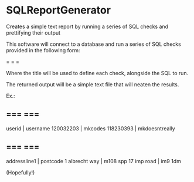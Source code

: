 # SQLReportGenerator
Creates a simple text report by running a series of SQL checks and prettifying their output

This software will connect to a database and run a series of SQL checks provided in the following form:

  <title1>=<sql1>
  <title2>=<sql2>
  <title3>=<sql3>

Where the title will be used to define each check, alongside the SQL to run.

The returned output will be a simple text file that will neaten the results.

Ex.:

=== <title1> ===
--------------------
userid     | username
120032203  | mkcodes
118230393  | mkdoesntreally

=== <title2> ===
-------------------
addressline1   | postcode
1 albrecht way | m108 spp
17 imp road    | im9 1dm

(Hopefully!)
